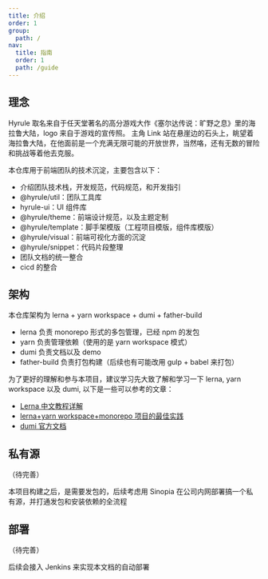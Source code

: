 ```yaml
---
title: 介绍
order: 1
group:
  path: /
nav:
  title: 指南
  order: 1
  path: /guide
---
```


## 理念

Hyrule 取名来自于任天堂著名的高分游戏大作《塞尔达传说：旷野之息》里的海拉鲁大陆，logo 来自于游戏的宣传照。 主角 Link 站在悬崖边的石头上，眺望着海拉鲁大陆，在他面前是一个充满无限可能的开放世界，当然咯，还有无数的冒险和挑战等着他去克服。

本仓库用于前端团队的技术沉淀，主要包含以下：

- 介绍团队技术栈，开发规范，代码规范，和开发指引
- @hyrule/util：团队工具库
- hyrule-ui：UI 组件库
- @hyrule/theme：前端设计规范，以及主题定制
- @hyrule/template：脚手架模版（工程项目模版，组件库模版）
- @hyrule/visual：前端可视化方面的沉淀
- @hyrule/snippet：代码片段整理
- 团队文档的统一整合
- cicd 的整合

## 架构

本仓库架构为 lerna + yarn workspace + dumi + father-build

- lerna 负责 monorepo 形式的多包管理，已经 npm 的发包
- yarn 负责管理依赖（使用的是 yarn workspace 模式）
- dumi 负责文档以及 demo
- father-build 负责打包构建（后续也有可能改用 gulp + babel 来打包）

为了更好的理解和参与本项目，建议学习先大致了解和学习一下 lerna, yarn workspace 以及 dumi, 以下是一些可以参考的文章：

- [Lerna 中文教程详解](https://segmentfault.com/a/1190000019350611)
- [lerna+yarn workspace+monorepo 项目的最佳实践](https://juejin.im/post/6844903918279852046)
- [dumi 官方文档](https://d.umijs.org/zh-CN)

## 私有源

（待完善）

本项目构建之后，是需要发包的，后续考虑用 Sinopia 在公司内网部署搞一个私有源，并打通发包和安装依赖的全流程

## 部署

（待完善）

后续会接入 Jenkins 来实现本文档的自动部署
